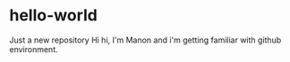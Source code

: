 # hello-world
Just a new repository
Hi hi, I'm Manon and i'm getting familiar with github environment. 
